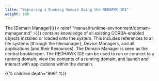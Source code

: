 ```yaml
---
title: "Exploring a Running Domain Using the REDHAWK IDE"
weight: 180
---
```


The [Domain Manager]({{< relref "manual/runtime-environment/domain-manager.md" >}}) contains knowledge of all existing CORBA-enabled objects installed or loaded onto the system. This includes references to all file systems (through the filemanager), Device Managers, and all applications (and their Resources). The Domain Manager is seen as the central bookkeeper. The REDHAWK IDE can be used to run or connect to a running domain, view the contents of a running domain, and launch and interact with applications within the domain.

{{% children depth="999" %}}
